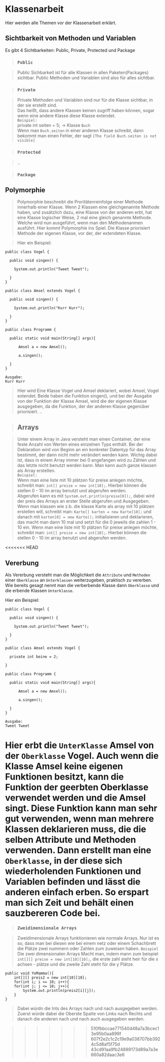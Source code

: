 # Klassenarbeit

Hier werden alle Themen vor der Klassenarbeit erklärt.

## Sichtbarkeit von Methoden und Variablen

Es gibt 4 Sichtbarkeiten: Public, Private, Protected und Package

 > ### `Public` 

  > Public Sichbarkeit ist für alle Klassen in allen Paketen(Packages) sichtbar. Public Methoden und Variablen sind also für alles sichtbar.

 > ### `Private` 

  > Private Methoden und Variablen sind nur für die Klasse sichtbar, in der sie erstellt sind.\
  Das heißt, dass andere Klassen keinen zugriff haben können, sogar wenn eine andere Klasse diese Klasse extendet.\
   `Beispiel:`\
   private int seiten = 5; -> Klasse `Buch` \
   Wenn man `Buch.seiten` in einer anderen Klasse schreibt, dann bekommt man einen Fehler, der sagt `[The field Buch.seiten is not visible]`


 > ### `Protected` 

  > ..


 > ### `Package` 


## Polymorphie

>Polymorphie beschreibt die Proritätenreinfolge einer Methode innerhalb einer Klasse. Wenn 2 Klassen eine gleichgenannte Methode haben, und zusätzlich dazu, eine Klasse von der anderen erbt, hat eine Klasse logischer Weise, 2 mal eine gleich genannte Methode. Welche wird nun ausgeführt, wenn man den Methodenanmen ausführt. Hier kommt Polymorphie ins Spiel. Die Klasse priorisiert  Methode der eigenen Klasse, vor der, der extendeten Klasse.

>Hier ein Beispiel:

    public class Vogel {

      public void singen() {

        System.out.println("Tweet Tweet");

      }
    }

    public class Amsel extends Vogel {

      public void singen() {

        System.out.println("Kurr Kurr");

      }
    }

    public class Programm {
    
      public static void main(String[] args){
    
          Amsel a = new Amsel();
      
          a.singen();
    
      }
    }

    Ausgabe:
    Kurr Kurr

>Hier wird Eine Klasse Vogel und Amsel deklariert, wobei Amsel, Vogel extendet. Beide haben die Funktion singen(), und bei der Ausgabe von der Funktion der Klasse Amsel, wird die der eigenen Klasse ausgegeben, da die Funktion, der der anderen Klasse gegenüber priorisiert.
  > ..

 > ## Arrays

  > Unter einem Array in Java versteht man einen Container, der eine feste Anzahl von Werten eines einzelnen Typs enthält. Bei der Deklaration wird von Beginn an ein konkreter Datentyp für das Array bestimmt, der dann nicht mehr verändert werden kann. Wichig dabei ist, dass in einem Array immer bei 0 angefangen wird zu Zählen und das letzte nicht benutzt werden kann.
  Man kann auch ganze klassen als Array erstellen.    
  `Beispiel:`\
  Wenn man eine liste mit 10 plätzen für preise anlegen möchte, schreibt man: `int[] preise = new int[10];`. Hierbei können die stellen 0 - 10 im array benutzt und abgerufen werden.\
  Abgerufen kann es mit `System.out.println(preise[0]);`, dabei wird der preis des Arrays an erster Stelle abgerufen und Ausgegeben.
  Wenn man klassen wie z.b. die klasse Karte als array mit 10 plätzen erstellen will, schreibt man: `Karte[] karten = new Karte[10];` und danach mit `karten[0] = new Karte();` initialisieren und deklarieren, das macht man dann 10 mal und setzt für die 0 jeweils die zahlen 1 - 10 ein.
  Wenn man eine liste mit 10 plätzen für preise anlegen möchte, schreibt man: `int[] preise = new int[10];`. Hierbei können die stellen 0 - 10 im array benutzt und abgerufen werden.

<<<<<<< HEAD

## Vererbung

Als Vererbung versteht man die Möglichkeit die `Attribute` und `Methoden` einer `Oberklasse` an `Unterklassen` weiterzugeben, praktisch zu vererben. Wie bereits gesagt nennt man die verberbende Klasse dann `Oberklasse` und die erbende Klassen `Unterklasse`. 

Hier ein Beispiel:

    public class Vogel {

      public void singen() {

        System.out.println("Tweet Tweet");

      }
    }

    public class Amsel extends Vogel {

      private int beine = 2;

    }

    public class Programm {
    
      public static void main(String[] args){
    
          Amsel a = new Amsel();
      
          a.singen();
    
      }
    }

    Ausgabe:
    Tweet Tweet

Hier erbt die `UnterKlasse` Amsel von der `Oberklasse` Vogel. Auch wenn die Klasse Amsel keine eigenen Funktionen besitzt, kann die Funktion der geerbten Oberklasse verwendet werden und die Amsel singt. Diese Funktion kann man sehr gut verwenden, wenn man mehrere Klassen deklarieren muss, die die selben Attribute und Methoden verwenden. Dann erstellt man eine `Oberklasse`, in der diese sich wiederholenden Funktionen und Variablen befinden und lässt die anderen einfach erben. So erspart man sich Zeit und behält einen sauzbereren Code bei.
=======
> ### `Zweidimensionale Arrays`

> Zweidimensionale Arrays funktionieren wie normale Arrays. Nur ist es so, dass man bei diesen wie bei einem netz oder einem Schachbrett die Plätze zwei nummern oder Zahlen zum zuweisen haben. 
`Beispiel`\
Die zwei dimensionalen Arrays Macht man, indem mann zum beispiel `int[][] preise = new int[10][10];`, die erste zahl steht heir für die x achsen - plätze und die zweite Zahl steht für die y Plätze.

    public void YoMamma(){
        int[][] preis2 = new int[10][10];
        for(int i; i <= 10; i++){
        for(int j; j <= 10; j++){
            System.out.println(preis2[i][j]);
        }
    }

> Dabei würdn die Ints des Arrays nach und nach ausgegeben werden. Zuerst würde dabei die Oberste Spalte von Links nach Rechts und danach die anderen nach und nach auch ausgegeben werden.




>>>>>>> 510fbbccae771540d48a7a3bcec13e95b0aa899f
>>>>>>> 607f2e2c1c2c19e9a038707bb3924c5d8af5f75d
>>>>>>> 43cd91aa9fb24889173d89a7a3e660a82daac3e6
